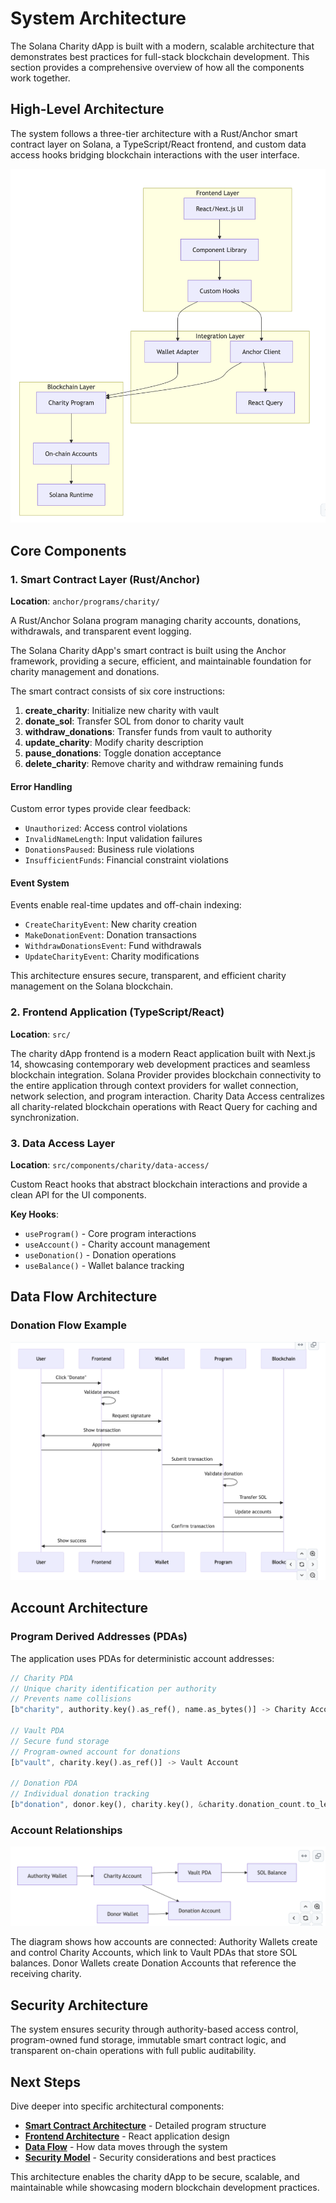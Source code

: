 # System Architecture

The Solana Charity dApp is built with a modern, scalable architecture that demonstrates best practices for full-stack blockchain development. This section provides a comprehensive overview of how all the components work together.

## High-Level Architecture

The system follows a three-tier architecture with a Rust/Anchor smart contract layer on Solana, a TypeScript/React frontend, and custom data access hooks bridging blockchain interactions with the user interface.

![High-Level Architecture](../assets/high-level-architecture.png)

## Core Components

### 1. Smart Contract Layer (Rust/Anchor)

**Location**: `anchor/programs/charity/`

A Rust/Anchor Solana program managing charity accounts, donations, withdrawals, and transparent event logging.

The Solana Charity dApp's smart contract is built using the Anchor framework, providing a secure, efficient, and maintainable foundation for charity management and donations.

The smart contract consists of six core instructions:

1. **create_charity**: Initialize new charity with vault
2. **donate_sol**: Transfer SOL from donor to charity vault
3. **withdraw_donations**: Transfer funds from vault to authority
4. **update_charity**: Modify charity description
5. **pause_donations**: Toggle donation acceptance
6. **delete_charity**: Remove charity and withdraw remaining funds

#### Error Handling

Custom error types provide clear feedback:
- `Unauthorized`: Access control violations
- `InvalidNameLength`: Input validation failures
- `DonationsPaused`: Business rule violations
- `InsufficientFunds`: Financial constraint violations

#### Event System

Events enable real-time updates and off-chain indexing:
- `CreateCharityEvent`: New charity creation
- `MakeDonationEvent`: Donation transactions
- `WithdrawDonationsEvent`: Fund withdrawals
- `UpdateCharityEvent`: Charity modifications

This architecture ensures secure, transparent, and efficient charity management on the Solana blockchain.

### 2. Frontend Application (TypeScript/React)

**Location**: `src/`

The charity dApp frontend is a modern React application built with Next.js 14, showcasing contemporary web development practices and seamless blockchain integration. Solana Provider provides blockchain connectivity to the entire application through context providers for wallet connection, network selection, and program interaction. Charity Data Access centralizes all charity-related blockchain operations with React Query for caching and synchronization.

### 3. Data Access Layer

**Location**: `src/components/charity/data-access/`

Custom React hooks that abstract blockchain interactions and provide a clean API for the UI components.

**Key Hooks**:
- `useProgram()` - Core program interactions
- `useAccount()` - Charity account management
- `useDonation()` - Donation operations
- `useBalance()` - Wallet balance tracking

## Data Flow Architecture

### Donation Flow Example

![Donation Flow](../assets/donation-flow.png)

## Account Architecture

### Program Derived Addresses (PDAs)

The application uses PDAs for deterministic account addresses:

```rust
// Charity PDA
// Unique charity identification per authority
// Prevents name collisions
[b"charity", authority.key().as_ref(), name.as_bytes()] -> Charity Account

// Vault PDA
// Secure fund storage
// Program-owned account for donations
[b"vault", charity.key().as_ref()] -> Vault Account

// Donation PDA
// Individual donation tracking
[b"donation", donor.key(), charity.key(), &charity.donation_count.to_le_bytes()] -> Donation Record
```

### Account Relationships

![Account Relationships Diagram](../assets/account-relationships.png)

The diagram shows how accounts are connected: Authority Wallets create and control Charity Accounts, which link to Vault PDAs that store SOL balances. Donor Wallets create Donation Accounts that reference the receiving charity.

## Security Architecture

The system ensures security through authority-based access control, program-owned fund storage, immutable smart contract logic, and transparent on-chain operations with full public auditability.

## Next Steps

Dive deeper into specific architectural components:

- **[Smart Contract Architecture](smart-contract.md)** - Detailed program structure
- **[Frontend Architecture](frontend.md)** - React application design
- **[Data Flow](data-flow.md)** - How data moves through the system
- **[Security Model](security.md)** - Security considerations and best practices

This architecture enables the charity dApp to be secure, scalable, and maintainable while showcasing modern blockchain development practices.
